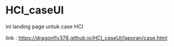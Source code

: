 # HCI_caseUI
ini landing page untuk case HCI


link : <a> https://dragonfly378.github.io/HCI_caseUI/laporan/case.html </a>
